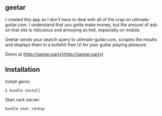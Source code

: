 ## geetar

I created this app so I don't have to deal with all of the crap on ultimate-guitar.com. I understand that you gotta make money, but the amount of ads on that site is ridiculous and annoying as hell, especially on mobile.

Geetar sends your search query to ulitmate-guitar.com, scrapes the results and displays them in a bullshit-free UI for your guitar playing pleasure.

Demo at [http://geetar.party](http://geetar.party)

## Installation

Install gems:

```
$ bundle install
```

Start rack server:
```
bundle exec rackup
```